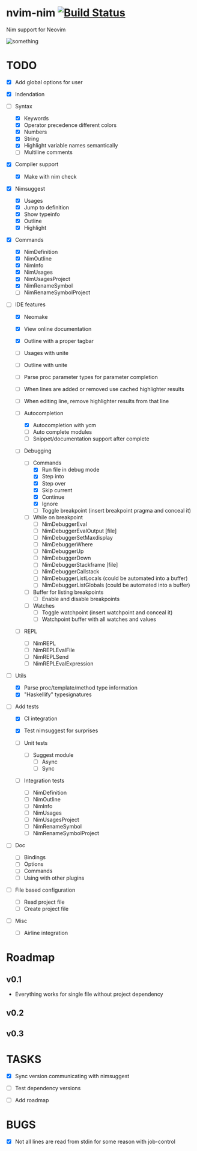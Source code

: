 # nvim-nim [![Build Status](https://travis-ci.org/baabelfish/nvim-nim.svg?branch=master)](https://travis-ci.org/baabelfish/nvim-nim)
Nim support for Neovim

![something](https://raw.githubusercontent.com/baabelfish/nvim-nim/master/other/pic1.png)

# TODO
- [x] Add global options for user

- [x] Indendation

- [ ] Syntax
    - [x] Keywords
    - [x] Operator precedence different colors
    - [x] Numbers
    - [x] String
    - [x] Highlight variable names semantically
    - [ ] Multiline comments

- [x] Compiler support
    - [x] Make with nim check

- [x] Nimsuggest
    - [x] Usages
    - [x] Jump to definition
    - [x] Show typeinfo
    - [x] Outline
    - [x] Highlight

- [x] Commands
    - [x] NimDefinition
    - [x] NimOutline
    - [x] NimInfo
    - [x] NimUsages
    - [x] NimUsagesProject
    - [x] NimRenameSymbol
    - [ ] NimRenameSymbolProject

- [ ] IDE features
    - [x] Neomake
    - [x] View online documentation
    - [x] Outline with a proper tagbar
    - [ ] Usages with unite
    - [ ] Outline with unite
    - [ ] Parse proc parameter types for parameter completion
    - [ ] When lines are added or removed use cached highlighter results
    - [ ] When editing line, remove highlighter results from that line

    - [ ] Autocompletion
        - [x] Autocompletion with ycm
        - [ ] Auto complete modules
        - [ ] Snippet/documentation support after complete

    - [ ] Debugging
        - [ ] Commands
            - [x] Run file in debug mode
            - [x] Step into
            - [x] Step over
            - [x] Skip current
            - [x] Continue
            - [x] Ignore
            - [ ] Toggle breakpoint (insert breakpoint pragma and conceal it)

        - [ ] While on breakpoint
            - [ ] NimDebuggerEval
            - [ ] NimDebuggerEvalOutput [file]
            - [ ] NimDebuggerSetMaxdisplay
            - [ ] NimDebuggerWhere
            - [ ] NimDebuggerUp
            - [ ] NimDebuggerDown
            - [ ] NimDebuggerStackframe [file]
            - [ ] NimDebuggerCallstack
            - [ ] NimDebuggerListLocals (could be automated into a buffer)
            - [ ] NimDebuggerListGlobals (could be automated into a buffer)

        - [ ] Buffer for listing breakpoints
            - [ ] Enable and disable breakpoints

        - [ ] Watches
            - [ ] Toggle watchpoint (insert watchpoint and conceal it)
            - [ ] Watchpoint buffer with all watches and values

    - [ ] REPL
        - [ ] NimREPL
        - [ ] NimREPLEvalFile
        - [ ] NimREPLSend
        - [ ] NimREPLEvalExpression

- [ ] Utils
    - [x] Parse proc/template/method type information
    - [x] "Haskellify" typesignatures

- [ ] Add tests
    - [x] CI integration
    - [x] Test nimsuggest for surprises

    - [ ] Unit tests
        - [ ] Suggest module
            - [ ] Async
            - [ ] Sync

    - [ ] Integration tests
        - [ ] NimDefinition
        - [ ] NimOutline
        - [ ] NimInfo
        - [ ] NimUsages
        - [ ] NimUsagesProject
        - [ ] NimRenameSymbol
        - [ ] NimRenameSymbolProject

- [ ] Doc
    - [ ] Bindings
    - [ ] Options
    - [ ] Commands
    - [ ] Using with other plugins

- [ ] File based configuration
    - [ ] Read project file
    - [ ] Create project file

- [ ] Misc
    - [ ] Airline integration


# Roadmap
## v0.1
- Everything works for single file without project dependency

## v0.2
## v0.3


# TASKS
- [x] Sync version communicating with nimsuggest
- [ ] Test dependency versions
- [ ] Add roadmap


# BUGS
- [x] Not all lines are read from stdin for some reason with job-control

